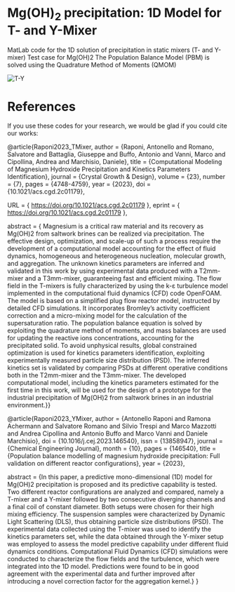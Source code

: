 # Mg(OH)<sub>2</sub> precipitation: 1D Model for T- and Y-Mixer
MatLab code for the 1D solution of precipitation in static mixers (T- and Y-mixer)
Test case for Mg(OH)2
The Population Balance Model (PBM) is solved using the Quadrature Method of Moments (QMOM)

![T-Y](https://github.com/mulmopro/MgOH2_1D/assets/102947817/21c2a471-01ee-4b05-9983-cdf7733d51c3)

# References
If you use these codes for your research, we would be glad if you could cite our works:

@article{Raponi2023_TMixer,
author = {Raponi, Antonello and Romano, Salvatore and Battaglia, Giuseppe and Buffo, Antonio and Vanni, Marco and Cipollina, Andrea and Marchisio, Daniele},
title = {Computational Modeling of Magnesium Hydroxide Precipitation and Kinetics Parameters Identification},
journal = {Crystal Growth \& Design},
volume = {23},
number = {7},
pages = {4748-4759},
year = {2023},
doi = {10.1021/acs.cgd.2c01179},

URL = { https://doi.org/10.1021/acs.cgd.2c01179 },
eprint = { https://doi.org/10.1021/acs.cgd.2c01179 },

abstract = { Magnesium is a critical raw material and its recovery as Mg(OH)2 from saltwork brines can be realized via precipitation. 
The effective design, optimization, and scale-up of such a process require the development of a computational model accounting for the effect of fluid dynamics, 
homogeneous and heterogeneous nucleation, molecular growth, and aggregation. 
The unknown kinetics parameters are inferred and validated in this work by using experimental data produced with a T2mm-mixer and a T3mm-mixer, guaranteeing fast and efficient mixing. 
The flow field in the T-mixers is fully characterized by using the k-ε turbulence model implemented in the computational fluid dynamics (CFD) code OpenFOAM. 
The model is based on a simplified plug flow reactor model, instructed by detailed CFD simulations. It incorporates Bromley’s activity coefficient correction and a micro-mixing model for the calculation of the supersaturation ratio. 
The population balance equation is solved by exploiting the quadrature method of moments, and mass balances are used for updating the reactive ions concentrations, accounting for the precipitated solid. 
To avoid unphysical results, global constrained optimization is used for kinetics parameters identification, exploiting experimentally measured particle size distribution (PSD). 
The inferred kinetics set is validated by comparing PSDs at different operative conditions both in the T2mm-mixer and the T3mm-mixer. 
The developed computational model, including the kinetics parameters estimated for the first time in this work, will be used for the design of a prototype for the industrial precipitation of Mg(OH)2 from saltwork brines 
in an industrial environment.}}

@article{Raponi2023_YMixer,
   author = {Antonello Raponi and Ramona Achermann and Salvatore Romano and Silvio Trespi and Marco Mazzotti and Andrea Cipollina and Antonio Buffo and Marco Vanni and Daniele Marchisio},
   doi = {10.1016/j.cej.2023.146540},
   issn = {13858947},
   journal = {Chemical Engineering Journal},
   month = {10},
   pages = {146540},
   title = {Population balance modelling of magnesium hydroxide precipitation: Full validation on different reactor configurations},
   year = {2023},

   abstract = {In this paper, a predictive mono-dimensional (1D) model for Mg(OH)2 precipitation is proposed and its predictive capability is tested. 
   Two different reactor configurations are analyzed and compared, namely a T-mixer and a Y-mixer followed by two consecutive diverging channels and a final coil of constant diameter. 
   Both setups were chosen for their high mixing efficiency. The suspension samples were characterized by Dynamic Light Scattering (DLS), thus obtaining particle size distributions (PSD). 
   The experimental data collected using the T-mixer was used to identify the kinetics parameters set, while the data obtained through the Y-mixer setup was employed to assess
   the model predictive capability under different fluid dynamics conditions. Computational Fluid Dynamics (CFD) simulations were conducted to characterize the flow fields and the turbulence, which were integrated into the 1D model. 
   Predictions were found to be in good agreement with the experimental data and further improved after introducing a novel correction factor for the aggregation kernel.}
}
